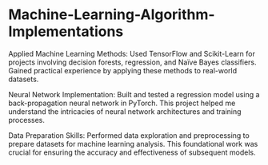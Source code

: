 # Machine-Learning-Algorithm-Implementations

Applied Machine Learning Methods: Used TensorFlow and Scikit-Learn for projects involving decision forests, regression, and Naïve Bayes classifiers. Gained practical experience by applying these methods to real-world datasets.

Neural Network Implementation: Built and tested a regression model using a back-propagation neural network in PyTorch. This project helped me understand the intricacies of neural network architectures and training processes.

Data Preparation Skills: Performed data exploration and preprocessing to prepare datasets for machine learning analysis. This foundational work was crucial for ensuring the accuracy and effectiveness of subsequent models.
